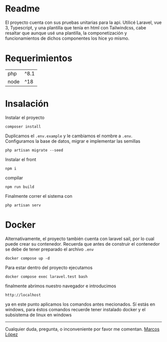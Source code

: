 # Readme

El proyecto cuenta con sus pruebas unitarias para la api. Utilicé Laravel, vue 3, Typescript, y una plantilla que tenía en html con Tailwindcss, cabe resaltar que aunque usé una plantilla, la componetización y funcionamientos de dichos componentes los hice yo mismo.

# Requerimientos

| | |
|---|---|
|php|^8.1|
|node|^18| 

# Insalación

Instalar el proyecto
```
composer install
```

 Duplicamos el `.env.example` y le cambiamos el nombre a `.env`. Configuramos la base de datos, migrar e implementar las semillas

```
php artisan migrate --seed
```

Instalar el front 

```
npm i
```

compilar
```
npm run build
```

Finalmente correr el sistema con
```
php artisan serv
```
# Docker
Alternativamente, el proyecto también cuenta con laravel sail, por lo cual puede crear su contenedor. Recuerda que antes de construir el contenedor se debe de tener preparado el  archivo `.env`

```
docker compose up -d
```

Para estar dentro del proyecto ejecutamos
```
docker compose exec laravel.test bash
```

finalmente abrimos nuestro navegador e introducimos
```
http://localhost
```

ya en este punto aplicamos los comandos antes mecionados.
Sí estás en windows, para éstos comandos recuerde tener instalado docker y el subsistema de linux en windows

------------------------
Cualquier duda, pregunta, o inconveniente por favor me comentan.  [Marcos López](marcoslopez1895@gmail.com)
